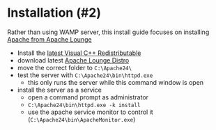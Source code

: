 # Installation (#2)
Rather than using WAMP server, this install guide focuses on installing [Apache from Apache Lounge](https://www.apachelounge.com/download/)

* Install the [latest Visual C++ Redistributable](https://support.microsoft.com/en-us/help/2977003/the-latest-supported-visual-c-downloads)
* download latest [Apache Lounge Distro](https://www.apachelounge.com/download/)
* move the correct folder to `C:\Apache24\`
* test the server with `C:\Apache24\bin\httpd.exe`
  * this only runs the server while this command window is open
* install the server as a service
  * open a command prompt as administrator
  * `C:\Apache24\bin\httpd.exe -k install`
  * use the apache service monitor to control it (`C:\Apache24\bin\ApacheMonitor.exe`)
